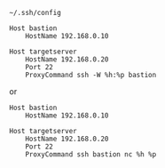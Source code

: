 
`~/.ssh/config`

```sshconfig
Host bastion
	HostName 192.168.0.10

Host targetserver
	HostName 192.168.0.20
	Port 22
	ProxyCommand ssh -W %h:%p bastion
```

or

```sshconfig
Host bastion
	HostName 192.168.0.10

Host targetserver
	HostName 192.168.0.20
	Port 22
	ProxyCommand ssh bastion nc %h %p
```
